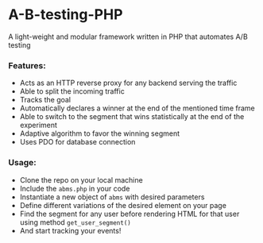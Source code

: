 # A-B-testing-PHP

A light-weight and modular framework written in PHP that automates A/B testing

### Features:
 - Acts as an HTTP reverse proxy for any backend serving the traffic
 - Able to split the incoming traffic
 - Tracks the goal
 - Automatically declares a winner at the end of the mentioned time frame
 - Able to switch to the segment that wins statistically at the end of the experiment
 - Adaptive algorithm to favor the winning segment
 - Uses PDO for database connection

### Usage:
 - Clone the repo on your local machine
 - Include the `abms.php` in your code
 - Instantiate a new object of `abms` with desired parameters
 - Define different variations of the desired element on your page
 - Find the segment for any user before rendering HTML for that user using method `get_user_segment()`
 - And start tracking your events!

